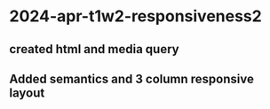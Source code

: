 # 2024-apr-t1w2-responsiveness2
## created html and media query
## Added semantics and 3 column responsive layout